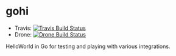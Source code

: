 gohi
====

* Travis: [![Travis Build Status](https://travis-ci.org/benr/gohi.svg?branch=master)](https://travis-ci.org/benr/gohi)
* Drone: [![Drone Build Status](http://drone.cuddletech.com/api/badges/benr/gohi/status.svg)](http://drone.cuddletech.com/benr/gohi)

HelloWorld in Go for testing and playing with various integrations.
